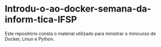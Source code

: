 # Introdu-o-ao-docker-semana-da-inform-tica-IFSP
Este repositório consta o material utilizado para ministrar o minicurso de Docker, Linux e Python.
